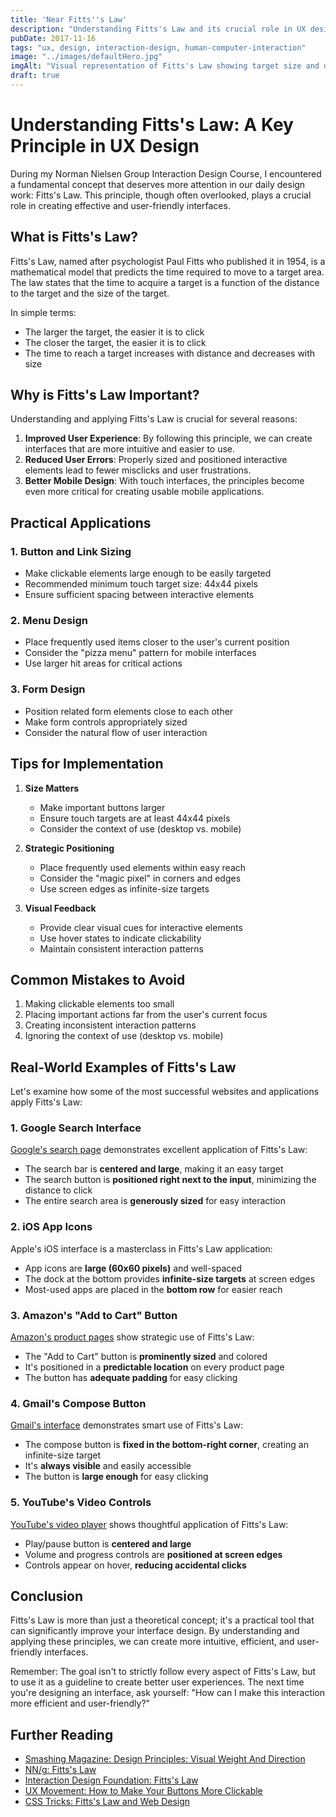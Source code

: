 ```yaml
---
title: 'Near Fitts''s Law'
description: "Understanding Fitts's Law and its crucial role in UX design - a comprehensive guide to improving user interface interactions"
pubDate: 2017-11-16
tags: "ux, design, interaction-design, human-computer-interaction"
image: "../images/defaultHero.jpg"
imgAlt: "Visual representation of Fitts's Law showing target size and distance relationship"
draft: true
---
```


# Understanding Fitts's Law: A Key Principle in UX Design

During my Norman Nielsen Group Interaction Design Course, I encountered a fundamental concept that deserves more attention in our daily design work: Fitts's Law. This principle, though often overlooked, plays a crucial role in creating effective and user-friendly interfaces.

## What is Fitts's Law?

Fitts's Law, named after psychologist Paul Fitts who published it in 1954, is a mathematical model that predicts the time required to move to a target area. The law states that the time to acquire a target is a function of the distance to the target and the size of the target.

In simple terms:
- The larger the target, the easier it is to click
- The closer the target, the easier it is to click
- The time to reach a target increases with distance and decreases with size

## Why is Fitts's Law Important?

Understanding and applying Fitts's Law is crucial for several reasons:

1. **Improved User Experience**: By following this principle, we can create interfaces that are more intuitive and easier to use.
2. **Reduced User Errors**: Properly sized and positioned interactive elements lead to fewer misclicks and user frustrations.
3. **Better Mobile Design**: With touch interfaces, the principles become even more critical for creating usable mobile applications.

## Practical Applications

### 1. Button and Link Sizing

- Make clickable elements large enough to be easily targeted
- Recommended minimum touch target size: 44x44 pixels
- Ensure sufficient spacing between interactive elements

### 2. Menu Design

- Place frequently used items closer to the user's current position
- Consider the "pizza menu" pattern for mobile interfaces
- Use larger hit areas for critical actions

### 3. Form Design

- Position related form elements close to each other
- Make form controls appropriately sized
- Consider the natural flow of user interaction

## Tips for Implementation

1. **Size Matters**
   - Make important buttons larger
   - Ensure touch targets are at least 44x44 pixels
   - Consider the context of use (desktop vs. mobile)

2. **Strategic Positioning**
   - Place frequently used elements within easy reach
   - Consider the "magic pixel" in corners and edges
   - Use screen edges as infinite-size targets

3. **Visual Feedback**
   - Provide clear visual cues for interactive elements
   - Use hover states to indicate clickability
   - Maintain consistent interaction patterns

## Common Mistakes to Avoid

1. Making clickable elements too small
2. Placing important actions far from the user's current focus
3. Creating inconsistent interaction patterns
4. Ignoring the context of use (desktop vs. mobile)

## Real-World Examples of Fitts's Law

Let's examine how some of the most successful websites and applications apply Fitts's Law:

### 1. Google Search Interface
[Google's search page](https://www.google.com) demonstrates excellent application of Fitts's Law:
- The search bar is **centered and large**, making it an easy target
- The search button is **positioned right next to the input**, minimizing the distance to click
- The entire search area is **generously sized** for easy interaction

### 2. iOS App Icons
Apple's iOS interface is a masterclass in Fitts's Law application:
- App icons are **large (60x60 pixels)** and well-spaced
- The dock at the bottom provides **infinite-size targets** at screen edges
- Most-used apps are placed in the **bottom row** for easier reach

### 3. Amazon's "Add to Cart" Button
[Amazon's product pages](https://www.amazon.com) show strategic use of Fitts's Law:
- The "Add to Cart" button is **prominently sized** and colored
- It's positioned in a **predictable location** on every product page
- The button has **adequate padding** for easy clicking

### 4. Gmail's Compose Button
[Gmail's interface](https://mail.google.com) demonstrates smart use of Fitts's Law:
- The compose button is **fixed in the bottom-right corner**, creating an infinite-size target
- It's **always visible** and easily accessible
- The button is **large enough** for easy clicking

### 5. YouTube's Video Controls
[YouTube's video player](https://www.youtube.com) shows thoughtful application of Fitts's Law:
- Play/pause button is **centered and large**
- Volume and progress controls are **positioned at screen edges**
- Controls appear on hover, **reducing accidental clicks**

## Conclusion

Fitts's Law is more than just a theoretical concept; it's a practical tool that can significantly improve your interface design. By understanding and applying these principles, we can create more intuitive, efficient, and user-friendly interfaces.

Remember: The goal isn't to strictly follow every aspect of Fitts's Law, but to use it as a guideline to create better user experiences. The next time you're designing an interface, ask yourself: "How can I make this interaction more efficient and user-friendly?"

## Further Reading

- [Smashing Magazine: Design Principles: Visual Weight And Direction](http://www.smashingmagazine.com/2014/12/12/design-principles-visual-weight-direction/)
- [NN/g: Fitts's Law](https://www.nngroup.com/articles/fitts-law/)
- [Interaction Design Foundation: Fitts's Law](https://www.interaction-design.org/literature/topics/fitts-law)
- [UX Movement: How to Make Your Buttons More Clickable](https://uxmovement.com/buttons/how-to-make-your-buttons-more-clickable/)
- [CSS Tricks: Fitts's Law and Web Design](https://css-tricks.com/fitts-law-and-web-design/)
